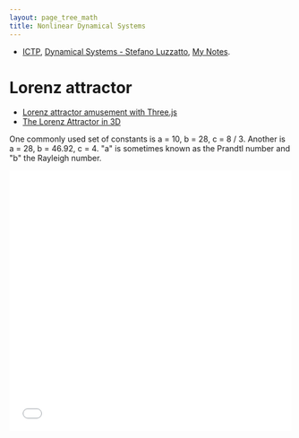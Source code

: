 ```yaml
---
layout: page_tree_math
title: Nonlinear Dynamical Systems
---
```


* [ICTP](https://mediacore.ictp.it/categories/differential-equations-and-dynamical-systems/latest), [Dynamical Systems - Stefano Luzzatto](https://www.youtube.com/watch?v=stbpUXA6Mow&list=PLLq_gUfXAnkmC-VWIJ_HW8cdOZLEtHfXJ), [My Notes](https://drive.google.com/file/d/1UcKqtNIxhNVbjkpccYxVHoh3lrEIUxvX/view?usp=sharing).




# Lorenz attractor

* [Lorenz attractor amusement with Three.js](http://a-d-c.ca/lorenz-attractor-amusement-with-three-js/#page-content)
* [The Lorenz Attractor in 3D](https://paulbourke.net/fractals/lorenz/)

One commonly used set of constants is a = 10, b = 28, c = 8 / 3. Another is a = 28, b = 46.92, c = 4. "a" is sometimes known as the Prandtl number and "b" the Rayleigh number.

<!-- iframe plugin v.4.5 wordpress.org/plugins/iframe/ -->
<iframe src="lorenz/LorenzEquations.html" height="465px" width="100%" scrolling="yes" class="iframe-class" frameborder="0"></iframe>

<!-- <script src="https://cdnjs.cloudflare.com/ajax/libs/three.js/0.158.0/three.min.js" integrity="sha512-/WaZCC76Yn6MLEoK6b9np9yiLBet/RngBS33X1P0SHuag6j2E0e5rT7jbA2CvXCydN6+FkDYNx8FBM+vkzsthw==" crossorigin="anonymous" referrerpolicy="no-referrer"></script> -->
